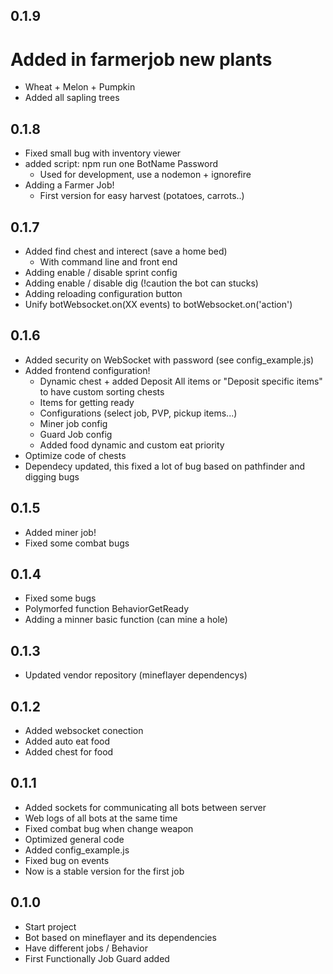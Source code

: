 ## 0.1.9
# Added in farmerjob new plants
  * Wheat + Melon + Pumpkin
  * Added all sapling trees
## 0.1.8
* Fixed small bug with inventory viewer
* added script: npm run one BotName Password
  * Used for development, use a nodemon + ignorefire
* Adding a Farmer Job!
  * First version for easy harvest (potatoes, carrots..)
## 0.1.7
* Added find chest and interect (save a home bed)
  * With command line and front end
* Adding enable / disable sprint config
* Adding enable / disable dig (!caution the bot can stucks)
* Adding reloading configuration button
* Unify botWebsocket.on(XX events) to botWebsocket.on('action')
## 0.1.6
* Added security on WebSocket with password (see config_example.js)
* Added frontend configuration!
  * Dynamic chest + added Deposit All items or "Deposit specific items" to have custom sorting chests
  * Items for getting ready
  * Configurations (select job, PVP, pickup items...)
  * Miner job config
  * Guard Job config
  * Added food dynamic and custom eat priority
* Optimize code of chests
* Dependecy updated, this fixed a lot of bug based on pathfinder and digging bugs
## 0.1.5
* Added miner job!
* Fixed some combat bugs
## 0.1.4
* Fixed some bugs
* Polymorfed function BehaviorGetReady
* Adding a minner basic function (can mine a hole)
## 0.1.3
* Updated vendor repository (mineflayer dependencys)
## 0.1.2
* Added websocket conection
* Added auto eat food
* Added chest for food
## 0.1.1
* Added sockets for communicating all bots between server
* Web logs of all bots at the same time
* Fixed combat bug when change weapon
* Optimized general code
* Added config_example.js
* Fixed bug on events
* Now is a stable version for the first job
## 0.1.0
* Start project
* Bot based on mineflayer and its dependencies
* Have different jobs / Behavior
* First Functionally Job Guard added
